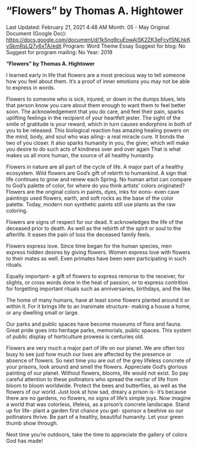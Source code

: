 # “Flowers” by Thomas A. Hightower

Last Updated: February 21, 2021 4:48 AM
Month: 05 - May
Original Document (Google Doc): https://docs.google.com/document/d/1kSng9cuEowAjSK2ZK3eFcyfSNLhkKvSkmRsLQ7y6xTA/edit
Program: Word Theme Essay
Suggest for blog: No
Suggest for program mailing: No
Year: 2018

**“Flowers” by Thomas A. Hightower**

I learned early in life that flowers are a most precious way to tell someone how you feel about them. It’s a proof of inner emotions you may not be able to express in words.

Flowers to someone who is sick, injured, or down in the dumps blues, lets that person know you care about them enough to want them to feel better soon. The acknowledgement that you do care, and feel their pain, sparks uplifting feelings in the recipient of your heartfelt jester. The sight of the smile of gratitude is your reward, which in turn causes endorphins in both of you to be released. This biological reaction has amazing healing powers on the mind, body, and soul who was ailing- a real miracle cure. It bonds the two of you closer. It also sparks humanity in you, the giver, which will make you desire to do such acts of kindness over and over again That is what makes us all more human, the source of all healthy humanity.

Flowers in nature are all part of the cycle of life. A major part of a healthy ecosystem. Wild flowers are God’s gift of rebirth to humankind. A sign that life continues to grow and renew each Spring. No human artist can compare to God’s palette of color, for where do you think artists’ colors originated? Flowers are the original colors in paints, dyes, inks for eons- even cave paintings used flowers, earth, and soft rocks as the base of the color palette. Today, modern non synthetic paints still use plants as the raw coloring.

Flowers are signs of respect for our dead. It acknowledges the life of the deceased prior to death. As well as the rebirth of the spirit or soul to the afterlife. It eases the pain of loss the deceased family feels.

Flowers express love. Since time began for the human species, men express hidden desires by giving flowers. Women express love with flowers to their mates as well. Even primates have been seen participating in such rituals.

Equally important- a gift of flowers to express remorse to the receiver, for slights, or cross words done in the heat of passion, or to express contrition for forgetting important rituals such as anniversaries, birthdays, and the like.

The home of many humans, have at least some flowers planted around it or within it. For it brings life to an inanimate structure- making a house a home, or any dwelling small or large.

Our parks and public spaces have become museums of flora and fauna. Great pride goes into heritage parks, memorials, public spaces. This system of public display of horticulture prowess is centuries old.

Flowers are very much a major part of life on our planet. We are often too busy to see just how much our lives are affected by the presence or absence of flowers. So next time you are out of the grey lifeless concrete of your prisons, look around and smell the flowers. Appreciate God’s glorious painting of our planet. Without flowers, blooms, life would not exist. So pay careful attention to these pollinators who spread the nectar of life from bloom to bloom worldwide. Protect the bees and butterflies, as well as the flowers of our world. Just look at how sad, dreary a prison is- it’s because there are no gardens, no flowers, no signs of life’s simple joys. Now imagine a world that was colorless, lifeless, as a prison’s concrete landscape. Stand up for life- plant a garden first chance you get- sponsor a beehive so our pollinators thrive. Be part of a healthy, beautiful humanity. Let your green thumb show through.

Next time you’re outdoors, take the time to appreciate the gallery of colors God has made!